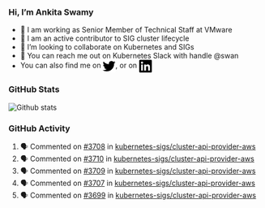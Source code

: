 ### Hi, I’m Ankita Swamy

- 💼 I am working as Senior Member of Technical Staff at VMware
- 👀 I am an active contributor to SIG cluster lifecycle 
- 💞️ I’m looking to collaborate on Kubernetes and SIGs
- 💬 You can reach me out on Kubernetes Slack with handle @swan
- You can also find me on <a href="https://twitter.com/SwamyAnkita" target="blank"><img align="center" src="https://raw.githubusercontent.com/Ankitasw/Ankitasw/master/svg/twitter.svg" alt="Ankitasw" height="25" width="25" color="#1DA1f2" /></a>, or on <a href="https://www.linkedin.com/in/Ankitaswamy/" target="blank"><img align="center" src="https://raw.githubusercontent.com/Ankitasw/Ankitasw/master/svg/linkedin.svg" alt="Ankitasw" height="25" width="25" /></a>

### GitHub Stats
![Github stats](https://github-readme-stats.vercel.app/api?username=Ankitasw&count_private=true&show_icons=true&theme=tokyonight)

### GitHub Activity 
<!--START_SECTION:activity-->
1. 🗣 Commented on [#3708](https://github.com/kubernetes-sigs/cluster-api-provider-aws/issues/3708) in [kubernetes-sigs/cluster-api-provider-aws](https://github.com/kubernetes-sigs/cluster-api-provider-aws)
2. 🗣 Commented on [#3710](https://github.com/kubernetes-sigs/cluster-api-provider-aws/issues/3710) in [kubernetes-sigs/cluster-api-provider-aws](https://github.com/kubernetes-sigs/cluster-api-provider-aws)
3. 🗣 Commented on [#3709](https://github.com/kubernetes-sigs/cluster-api-provider-aws/issues/3709) in [kubernetes-sigs/cluster-api-provider-aws](https://github.com/kubernetes-sigs/cluster-api-provider-aws)
4. 🗣 Commented on [#3707](https://github.com/kubernetes-sigs/cluster-api-provider-aws/issues/3707) in [kubernetes-sigs/cluster-api-provider-aws](https://github.com/kubernetes-sigs/cluster-api-provider-aws)
5. 🗣 Commented on [#3699](https://github.com/kubernetes-sigs/cluster-api-provider-aws/issues/3699) in [kubernetes-sigs/cluster-api-provider-aws](https://github.com/kubernetes-sigs/cluster-api-provider-aws)
<!--END_SECTION:activity-->
